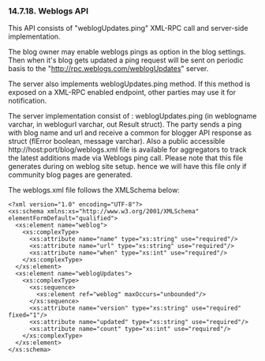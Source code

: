 <div>

<div>

<div>

<div>

### 14.7.18. Weblogs API

</div>

</div>

</div>

This API consists of "weblogUpdates.ping" XML-RPC call and server-side
implementation.

The blog owner may enable weblogs pings as option in the blog settings.
Then when it's blog gets updated a ping request will be sent on periodic
basis to the "http://rpc.weblogs.com/weblogUpdates" server.

The server also implements weblogUpdates.ping method. If this method is
exposed on a XML-RPC enabled endpoint, other parties may use it for
notification.

The server implementation consist of : weblogUpdates.ping (in weblogname
varchar, in weblogurl varchar, out Result struct). The party sends a
ping with blog name and url and receive a common for blogger API
response as struct (flError boolean, message varchar). Also a public
accessible http://host:port/blog/weblogs.xml file is available for
aggregators to track the latest additions made via Weblogs ping call.
Please note that this file generates during on weblog site setup. hence
we will have this file only if community blog pages are generated.

The weblogs.xml file follows the XMLSchema below:

``` programlisting
<?xml version="1.0" encoding="UTF-8"?>
<xs:schema xmlns:xs="http://www.w3.org/2001/XMLSchema" elementFormDefault="qualified">
  <xs:element name="weblog">
    <xs:complexType>
      <xs:attribute name="name" type="xs:string" use="required"/>
      <xs:attribute name="url" type="xs:string" use="required"/>
      <xs:attribute name="when" type="xs:int" use="required"/>
    </xs:complexType>
  </xs:element>
  <xs:element name="weblogUpdates">
    <xs:complexType>
      <xs:sequence>
        <xs:element ref="weblog" maxOccurs="unbounded"/>
      </xs:sequence>
      <xs:attribute name="version" type="xs:string" use="required" fixed="1"/>
      <xs:attribute name="updated" type="xs:string" use="required"/>
      <xs:attribute name="count" type="xs:int" use="required"/>
    </xs:complexType>
  </xs:element>
</xs:schema>
```

</div>
